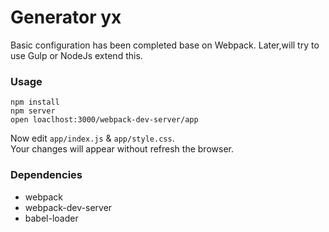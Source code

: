 # Generator yx
Basic configuration has been completed base on Webpack. 
Later,will try to use Gulp or NodeJs extend this.

### Usage

```
npm install
npm server
open loaclhost:3000/webpack-dev-server/app
```

Now edit `app/index.js` & `app/style.css`.  
Your changes will appear without refresh the browser.

### Dependencies
* webpack
* webpack-dev-server
* babel-loader
